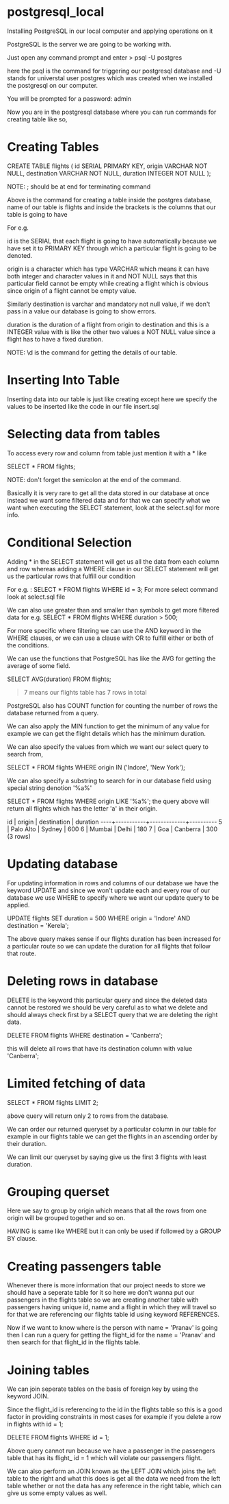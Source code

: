 # postgresql_local
Installing PostgreSQL in our local computer and applying operations on it

PostgreSQL is the server we are going to be working with.

Just open any command prompt and enter > psql -U postgres

here the psql is the command for triggering our postgresql database and -U stands for universtal 
user postgres which was created when we installed the postgresql on our computer.

You will be prompted for a password: admin

Now you are in the postgresql database where you can run commands for creating table like so,

# Creating Tables

CREATE TABLE flights (
	id SERIAL PRIMARY KEY,
	origin VARCHAR NOT NULL,
	destination VARCHAR NOT NULL,
	duration INTEGER NOT NULL
);

NOTE: ; should be at end for terminating command

Above is the command for creating a table inside the postgres database, name of our table is 
flights and inside the brackets is the columns that our table is going to have

For e.g.

id is the SERIAL that each flight is going to have automatically because we have set it to 
PRIMARY KEY through which a particular flight is going to be denoted.

origin is a character which has type VARCHAR which means it can have both integer and character 
values in it and NOT NULL says that this particular field cannot be empty while creating a flight 
which is obvious since origin of a flight cannot be empty value.

Similarly destination is varchar and mandatory not null value, if we don't pass in a value our database is going to show errors.

duration is the duration of a flight from origin to destination and this is a INTEGER value with 
is like the other two values a NOT NULL value since a flight has to have a fixed duration.

NOTE: \d is the command for getting the details of our table.

# Inserting Into Table
Inserting data into our table is just like creating except here we specify the values to be 
inserted like the code in our file insert.sql

# Selecting data from tables
To access every row and column from table just mention it with a * like

SELECT * FROM flights;

NOTE: don't forget the semicolon at the end of the command.

Basically it is very rare to get all the data stored in our database at once instead we want some
filtered data and for that we can specify what we want when executing the SELECT statement, look 
at the select.sql for more info.

# Conditional Selection
Adding * in the SELECT statement will get us all the data from each column and row whereas adding 
a WHERE clause in our SELECT statement will get us the particular rows that fulfill our condition

For e.g. : SELECT * FROM flights WHERE id = 3;
For more select command look at select.sql file

We can also use greater than and smaller than symbols to get more filtered data for e.g.
SELECT * FROM flights WHERE duration > 500;

For more specific where filtering we can use the AND keyword in the WHERE clauses, or we can use
a clause with OR to fulfill either or both of the conditions.

We can use the functions that PostgreSQL has like the AVG for getting the average of some field.

SELECT AVG(duration) FROM flights;
> 7 		means our flights table has 7 rows in total

PostgreSQL also has COUNT function for counting the number of rows the database returned from a 
query.

We can also apply the MIN function to get the minimum of any value for example we can get the 
flight details which has the minimum duration.

We can also specify the values from which we want our select query to search from,

SELECT * FROM flights WHERE origin IN ('Indore', 'New York');

We can also specify a substring to search for in our database field using special string denotion
'%a%'

SELECT * FROM flights WHERE origin LIKE '%a%';
the query above will return all flights which has the letter 'a' in their origin.

 id |  origin   | destination | duration
----+-----------+-------------+----------
  5 | Palo Alto | Sydney      |      600
  6 | Mumbai    | Delhi       |      180
  7 | Goa       | Canberra    |      300
(3 rows)

# Updating database
For updating information in rows and columns of our database we have the keyword UPDATE and 
since we won't update each and every row of our database we use WHERE to specify where we want
our update query to be applied.

UPDATE flights SET duration = 500 WHERE origin = 'Indore' AND destination = 'Kerela';

The above query makes sense if our flights duration has been increased for a particular route so
we can update the duration for all flights that follow that route.

# Deleting rows in database
DELETE is the keyword this particular query and since the deleted data cannot be restored we 
should be very careful as to what we delete and should always check first by a SELECT query that 
we are deleting the right data.

DELETE FROM flights WHERE destination = 'Canberra';

this will delete all rows that have its destination column with value 'Canberra';

# Limited fetching of data
SELECT * FROM flights LIMIT 2;

above query will return only 2 to rows from the database.

We can order our returned queryset by a particular column in our table for example in our 
flights table we can get the flights in an ascending order by their duration.

We can limit our queryset by saying give us the first 3 flights with least duration. 

# Grouping querset
Here we say to group by origin which means that all the rows from one origin will be grouped 
together and so on.

HAVING is same like WHERE but it can only be used if followed by a GROUP BY clause.

# Creating passengers table
Whenever there is more information that our project needs to store we should have a seperate 
table for it so here we don't wanna put our passengers in the flights table so we are creating
another table with passengers having unique id, name and a flight in which they will travel so
for that we are referencing our flights table id using keyword REFERENCES.

Now if we want to know where is the person with name = 'Pranav' is going then I can run a query
for getting the flight_id for the name = 'Pranav' and then search for that flight_id in the 
flights table.

# Joining tables
We can join seperate tables on the basis of foreign key by using the keyword JOIN.

Since the flight_id is referencing to the id in the flights table so this is a good factor in 
providing constraints in most cases for example if you delete a row in flights with id = 1;

DELETE FROM flights WHERE id = 1;

Above query cannot run because we have a passenger in the passengers table that has its flight_
id = 1 which will violate our passengers flight.

We can also perform an JOIN known as the LEFT JOIN which joins the left table to the right and 
what this does is get all the data we need from the left table whether or not the data has any
reference in the right table, which can give us some empty values as well.